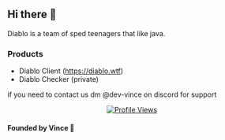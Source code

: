 ## Hi there 👋

Diablo is a team of sped teenagers that like java. 

### Products

- Diablo Client (https://diablo.wtf)
- Diablo Checker (private)

if you need to contact us dm @dev-vince on discord for support


<a href="https://github.com/Diablo-Development">
  <p align="center">
    <img src="https://komarev.com/ghpvc/?username=Diablo-Development" alt="Profile Views">
  </p>
</a>

#### Founded by Vince 💪
